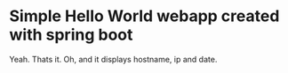# Simple Hello World webapp created with spring boot

Yeah. Thats it. Oh, and it displays hostname, ip and date. 
